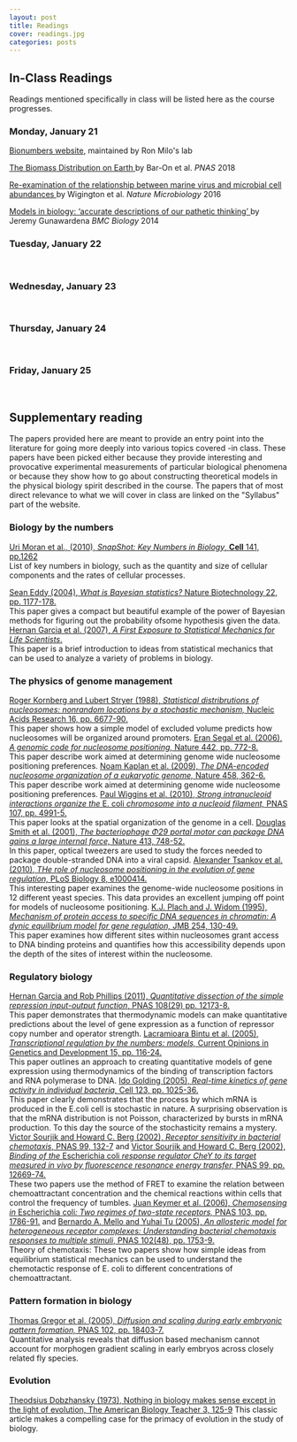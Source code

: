 ```yaml
---
layout: post
title: Readings
cover: readings.jpg
categories: posts
---
```


## In-Class Readings

Readings mentioned specifically in class will be listed here as the course progresses.

### Monday, January 21

<a href="https://bionumbers.hms.harvard.edu/search.aspx"> Bionumbers website</a>, maintained by Ron Milo's lab

<a href="http://rpdata.caltech.edu/publications/Bar-On_2018.pdf"> The Biomass Distribution on Earth </a> by Bar-On et al. <i>PNAS </i> 2018

<a href="http://www.rpdata.caltech.edu/courses/course_papers/Naturemicrobiology_Wigington_2016.pdf"> Re-examination of the relationship between marine virus and microbial cell abundances </a> by Wigington et al. <i> Nature Microbiology</i> 2016

<a href="https://bmcbiol.biomedcentral.com/articles/10.1186/1741-7007-12-29"> Models in biology: ‘accurate descriptions of our pathetic thinking’ </a> by Jeremy Gunawardena <i>BMC Biology </i> 2014

### Tuesday, January 22

<br/>

### Wednesday, January 23

<br/>

### Thursday, January 24

<br/>

### Friday, January 25

<br/>

## Supplementary reading

The papers provided here are meant to provide an entry point
into the literature for going more deeply into various topics
covered -in class.   These papers have been picked either
because they provide interesting and provocative experimental
measurements of particular biological phenomena or because they
show how to go about constructing theoretical models in the
physical biology spirit described in the course. The papers
that of most direct relevance to what we will cover in class
are linked on the "Syllabus" part of the website.

### Biology by the numbers
 <a href="http://www.rpdata.caltech.edu/courses/PBoC_CSHL_2015/files_2015/articles/Milo%20Cell%20SnapShot%202010.pdf">Uri Moran et al., (2010), <i> SnapShot: Key Numbers in Biology</i>, <b> Cell</b> 141, pp.1262</a> <br/> List of key numbers in biology, such as the quantity and size of cellular components and the rates of cellular processes.

 <a href="http://www.rpdata.caltech.edu/courses/PBoC_CSHL_2015/files_2015/articles/eddy%20bayesian%20methods.pdf">
Sean Eddy (2004), <i> What is Bayesian statistics?</i> Nature Biotechnology 22, pp.  1177-178. </a><br />
This paper gives a compact but beautiful example of the
power of Bayesian methods for figuring out the
probability ofsome hypothesis given the data.

 <a href="http://www.rpdata.caltech.edu/courses/PBoC_CSHL_2015/files_2015/articles/First_exposure_Garcia_2007.pdf">
    Hernan Garcia et al. (2007), <i> A First Exposure to Statistical Mechanics for Life Scientists</i>.</a><br />
This paper is a brief introduction to ideas from statistical mechanics that can
be used to analyze a variety of problems in biology.

### The physics of genome management
<a href="http://www.rpdata.caltech.edu/courses/PBoC_CSHL_2015/files_2015/articles/kornbergStryernar_nucleosome_positioning.pdf">
Roger Kornberg and Lubert Stryer (1988), <i>Statistical distribrutions of nucleosomes: nonrandom locations by a stochastic mechanism,</i> Nucleic Acids Research 16, pp. 6677-90.</a><br />
This paper shows how a simple model of excluded volume predicts how nucleosomes will be organized around promoters.


 <a href="http://www.rpdata.caltech.edu/courses/PBoC_CSHL_2015/files_2015/articles/Widom_Segal_2006_Nature.pdf">
Eran Segal et al. (2006), <i> A genomic code for nucleosome positioning,</i> Nature 442, pp. 772-8.</a><br />
This paper describe work aimed at determining genome wide nucleosome positioning preferences.

<a href="http://www.rpdata.caltech.edu/courses/PBoC_CSHL_2015/files_2015/articles/Widom_Segal_2009_Nature.pdf">
Noam Kaplan et al. (2009), <i> The DNA-encoded nucleosome organization of a eukaryotic genome,</i> Nature 458, 362-6.</a><br />
This paper describe work aimed at determining genome wide nucleosome positioning preferences.

 <a href="http://www.rpdata.caltech.edu/courses/PBoC_CSHL_2015/files_2015/articles/PNAS-2010-Wiggins.pdf">
Paul Wiggins et al. (2010),<i> Strong intranucleoid interactions organize the </i>E. coli<i> chromosome into a nucleoid filament,</i> PNAS 107, pp. 4991-5.</a><br />
This paper looks at the spatial organization of the genome in a cell.

 <a href="http://www.rpdata.caltech.edu/courses/PBoC_CSHL_2015/files_2015/articles/Bustamante%20and%20Smith%20Nature%202001.pdf">
Douglas Smith et al. (2001), <i>The bacteriophage Φ29 portal motor can package DNA gains a large internal force,</i> Nature 413, 748-52.</a><br />
In this paper, optical tweezers are used to study the forces needed to package double-stranded DNA into a viral capsid.

 <a href="http://www.rpdata.caltech.edu/courses/PBoC_CSHL_2015/files_2015/articles/Tsankov_PLoS_Biology_2010.pdf">
Alexander Tsankov et al. (2010), <i> THe role of nucleosome positioning in the evolution of gene regulation,</i> PLoS Biology 8, e1000414.</a><br />
This interesting paper examines the genome-wide nucleosome positions in
12 different yeast species. This data provides an excellent jumping off
point for models of nucleosome positioning.

 <a href="http://www.rpdata.caltech.edu/courses/PBoC_CSHL_2015/files_2015/articles/PolachWidomJMB1995.pdf">
K.J. Plach and J. Widom (1995), <i>Mechanism of protein access to specific DNA sequences in chromatin: A dynic equilibrium model for gene regulation,</i> JMB 254, 130-49.</a><br />
This paper examines how different sites within nucleosomes
grant access to DNA binding proteins and quantifies how this
accessibility depends upon the depth of the sites of interest
within the nucleosome.

### Regulatory biology

<a href="http://www.rpdata.caltech.edu/courses/PBoC_CSHL_2015/files_2015/articles/Garcia%20PNAS%202011.pdf">
    Hernan Garcia and Rob Phillips (2011), <i>Quantitative dissection of the simple repression input-output function</i>, PNAS 108(29) pp. 12173-8.</a><br />
This paper demonstrates that thermodynamic models can make
quantitative predictions about the level of gene expression as
a function of repressor copy number and operator strength.

<a href="http://www.rpdata.caltech.edu/courses/PBoC_CSHL_2015/files_2015/articles/bintu%20Curr%20Op%20Gen%20Dev%20Models%202005.pdf">
    Lacramioara Bintu et al. (2005), <i> Transcriptional regulation by the numbers: models,</i> Current Opinions in Genetics and Development 15, pp. 116-24.</a><br />
This paper outlines an approach to creating quantitative models
of gene expression using thermodynamics of the binding of
transcription factors and RNA polymerase to DNA.

<a href="http://www.rpdata.caltech.edu/courses/PBoC_CSHL_2015/files_2015/articles/Golding_Cell_2005.pdf">
    Ido Golding (2005), <i>Real-time kinetics of gene activity in individual bacteria,</i> Cell 123, pp. 1025-36.</a> <br />
This paper clearly demonstrates that the process by which mRNA
is produced in the E.coli cell is stochastic in nature. A
surprising observation is that the mRNA distribution is not
Poisson, characterized by bursts in mRNA production. To this
day the source of the stochasticity remains a mystery.

<a href="http://www.rpdata.caltech.edu/courses/PBoC_CSHL_2015/files_2015/articles/BergSourjikPNAS.pdf">
Victor Sourjik and Howard C. Berg (2002), <i>Receptor sensitivity in bacterial chemotaxis</i>, PNAS 99, 132-7</a> and
<a href="http://www.rpdata.caltech.edu/courses/PBoC_CSHL_2015/files_2015/articles/SourjikBergPNAS-2002-Sourjik-12669-74.pdf">
Victor Sourjik and Howard C. Berg (2002), <i> Binding of the </i> Escherichia coli <i> response regulator CheY to its
target measured in vivo by fluorescence resonance energy
transfer,</i> PNAS 99, pp. 12669-74.</a> <br />
These two papers use the method of FRET to examine the relation
between chemoattractant concentration and the chemical
reactions within cells that control the frequency of tumbles.

<a href="http://www.rpdata.caltech.edu/courses/PBoC_CSHL_2015/files_2015/articles/keymer06.pdf">
    Juan Keymer et al. (2006), <i> Chemosensing in </i>Escherichia coli<i>: Two regimes of two-state receptors,</i> PNAS 103, pp. 1786-91.</a>
and
  <a href="http://www.rpdata.caltech.edu/courses/PBoC_CSHL_2015/files_2015/articles/Tu-PNAS-2005-Mello-17354-9.pdf">
Bernardo A. Mello and Yuhai Tu (2005), <i>An allosteric model
  for heterogeneous receptor complexes: Understanding
  bacterial chemotaxis responses to multiple stimuli</i>,
PNAS 102(48), pp. 1753-9.</a><br />
Theory of chemotaxis: These two papers show how simple ideas
from equilibrium statistical mechanics can be used to
understand the chemotactic response of E. coli to different
concentrations of chemoattractant.

### Pattern formation in biology

<a href="http://www.rpdata.caltech.edu/courses/PBoC_CSHL_2015/files_2015/articles/gregor+al_05.pdf">
Thomas Gregor et al. (2005), <i>Diffusion and scaling during early embryonic pattern formation,</i> PNAS 102, pp. 18403-7.</a><br />
Quantitative analysis reveals that diffusion based mechanism
cannot account for morphogen gradient scaling in early embryos
across closely related fly species.

### Evolution
[Theodsius Dobzhansky (1973), Nothing in biology makes sense except in the light of evolution, The American Biology Teacher 3, 125-9](http://www.rpdata.caltech.edu/courses/PBoC_CSHL_2015/files_2015/articles/Dobzhansky_1973.pdf)
This classic article makes a compelling case for the primacy of evolution in the study of biology.
